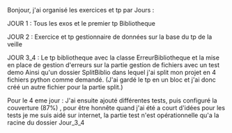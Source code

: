 Bonjour, j'ai organisé les exercices et tp par Jours : 

JOUR 1 : Tous les exos et le premier tp Bibliotheque 

JOUR 2 : Exercice et tp gestionnaire de données sur la base du tp de la veille 

JOUR 3_4 : Le tp bibliotheque avec la classe ErreurBibliotheque et la mise en place de gestion d'erreurs sur la partie gestion de fichiers avec un test demo 
Ainsi qu'un dossier SplitBiblio dans lequel j'ai split mon projet en 4 fichiers python comme demandé. (J'ai gardé le tp en un bloc et j'ai donc créé un autre fichier pour la partie split.)

Pour le 4 eme jour : J'ai ensuite ajouté différentes tests, puis configuré la couverture (87%) , pour être honnête quand j'ai été a court d'idées pour les tests je me suis aidé sur internet, la partie test n'est opérationnelle qu'a la racine du dossier Jour_3_4
